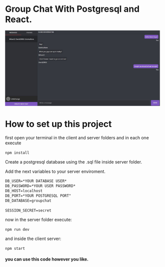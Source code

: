 # Group Chat With Postgresql and React. 

![screenshot 1](https://github.com/OrangeDev22/project-group-chat-app/blob/main/screenshots/screenshot__4.JPG?raw=true)

# How to set up this project

first open your terminal in the client and server folders and in each one execute 

``` npm install ```

Create a postgresql database using the .sql file inside server folder.

Add the next variables to your server enviroment. 

```
DB_USER=*YOUR DATABASE USER*
DB_PASSWORD=*YOUR USER PASSWORD*
DB_HOST=localhost
DB_PORT=*YOUR POSTGRESQL PORT"
DB_DATABASE=groupchat

SESSION_SECRET=secret
```
now in the server folder execute: 

``` npm run dev ```

and inside the client server:

``` npm start ```

#### you can use this code however you like. 
